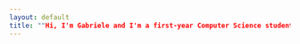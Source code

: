 ```yaml
---
layout: default
title: ""Hi, I'm Gabriele and I'm a first-year Computer Science student at Sapienza University.""
---
```


